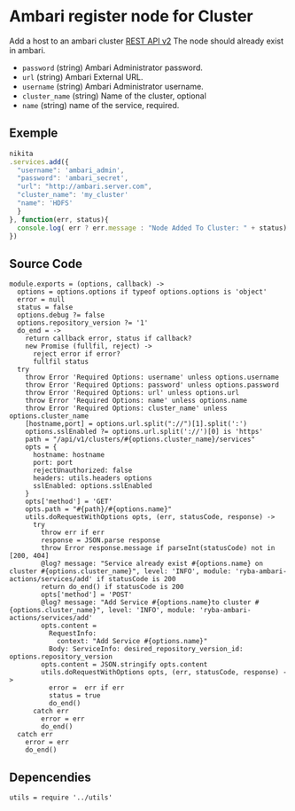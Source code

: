 
# Ambari register node for Cluster

Add a host to an ambari cluster [REST API v2](https://github.com/apache/ambari/blob/trunk/ambari-server/docs/api/v1)
The node should already exist in ambari.

* `password` (string)
  Ambari Administrator password.
* `url` (string)
  Ambari External URL.
* `username` (string)
  Ambari Administrator username.
* `cluster_name` (string)
  Name of the cluster, optional
* `name` (string)
  name of the service, required.


## Exemple

```js
nikita
.services.add({
  "username": 'ambari_admin',
  "password": 'ambari_secret',
  "url": "http://ambari.server.com",
  "cluster_name": 'my_cluster'
  "name": 'HDFS'
  }
}, function(err, status){
  console.log( err ? err.message : "Node Added To Cluster: " + status)
})
```

## Source Code

    module.exports = (options, callback) ->
      options = options.options if typeof options.options is 'object'
      error = null
      status = false
      options.debug ?= false
      options.repository_version ?= '1'
      do_end = ->
        return callback error, status if callback?
        new Promise (fullfil, reject) ->
          reject error if error?
          fullfil status
      try
        throw Error 'Required Options: username' unless options.username
        throw Error 'Required Options: password' unless options.password
        throw Error 'Required Options: url' unless options.url
        throw Error 'Required Options: name' unless options.name
        throw Error 'Required Options: cluster_name' unless options.cluster_name
        [hostname,port] = options.url.split("://")[1].split(':')
        options.sslEnabled ?= options.url.split('://')[0] is 'https'
        path = "/api/v1/clusters/#{options.cluster_name}/services"
        opts = {
          hostname: hostname
          port: port
          rejectUnauthorized: false
          headers: utils.headers options
          sslEnabled: options.sslEnabled
        }
        opts['method'] = 'GET'
        opts.path = "#{path}/#{options.name}"
        utils.doRequestWithOptions opts, (err, statusCode, response) ->
          try
            throw err if err
            response = JSON.parse response
            throw Error response.message if parseInt(statusCode) not in [200, 404]
            @log? message: "Service already exist #{options.name} on cluster #{options.cluster_name}", level: 'INFO', module: 'ryba-ambari-actions/services/add' if statusCode is 200
            return do_end() if statusCode is 200
            opts['method'] = 'POST'
            @log? message: "Add Service #{options.name}to cluster #{options.cluster_name}", level: 'INFO', module: 'ryba-ambari-actions/services/add'
            opts.content =
              RequestInfo:
                context: "Add Service #{options.name}"
              Body: ServiceInfo: desired_repository_version_id: options.repository_version
            opts.content = JSON.stringify opts.content
            utils.doRequestWithOptions opts, (err, statusCode, response) ->
              error =  err if err
              status = true
              do_end()
          catch err
            error = err
            do_end()
      catch err
        error = err
        do_end()

## Depencendies

    utils = require '../utils'

